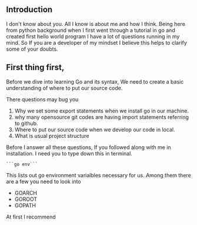 ## Introduction

I don't know about you. All I know is about me and how I think. Being here from python background when I first went through a tutorial in go and created first hello world program I have a lot of questions running in my mind. So If you are a developer of my mindset I believe this helps to clarify some of your doubts.


## First thing first,

Before we dive into learning Go and its syntax, We need to create a basic understanding of where to put our source code.

There questions may bug you 

1. Why we set some export statements when we install go in our machine.
2. why many opensource git codes are having import statements referring to github. 
3. Where to put our source code when we develop our code in local.
4. What is usual project structure

Before I answer all these questions, If you followed along with me in installation. I need you to type down this in terminal.

	```go env```

This lists out go environment varialbles necessary for us. Among them there are a few you need to look into

* GOARCH
* GOROOT
* GOPATH

At first I recommend 